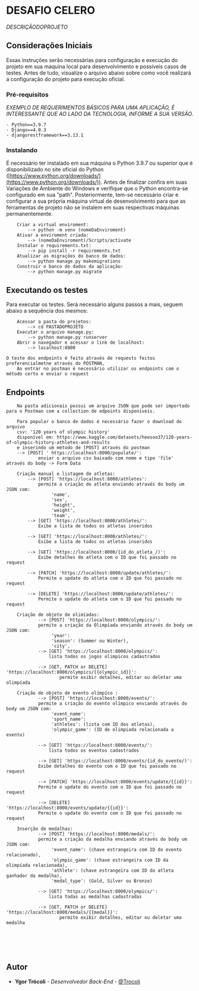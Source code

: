 DESAFIO CELERO
=================
_DESCRIÇÃODOPROJETO_

## [](#considera%C3%A7%C3%B5es-iniciais)Considerações Iniciais

Essas instruções serão necessárias para configuração e execução do projeto em sua maquina local para desenvolvimento e possíveis casos de testes. Antes de tudo, visualize o arquivo abaixo sobre como você realizará a configuração do projeto para execução oficial.

### [](#pr%C3%A9-requisitos)Pré-requisitos

_EXEMPLO DE REQUERIMENTOS BÁSICOS PARA UMA APLICAÇÃO, É INTERESSANTE QUE AO LADO DA TECNOLOGIA, INFORME A SUA VERSÃO._

```
- Python==3.9.7
- Django==4.0.3
- djangorestframework==3.13.1 
```

### [](#instalando)Instalando

É necessário ter instalado em sua máquina o Python 3.9.7 ou superior que é disponibilizado no site oficial do Python ([https://www.python.org/downloads/](https://www.python.org/downloads/)). Antes de finalizar confira em suas Variações de Ambiente do Windows e verifique que o Python encontra-se configurado em sua "path". Posteriormente, tem-se necessário criar e configurar a sua própria máquina virtual de desenvolvimento para que as ferramentas de projeto não se instalem em suas respectivas máquinas permanentemente.

```
	Criar a virtual enviroment:
		--> python -m venv (nomeDaEnviroment)
	Ativar a enviroment criada:
		--> (nomeDaEnviroment)/Scripts/activate
	Instalar o requirements.txt:
	    --> pip install -r requirements.txt
	Atualizar as migrações do banco de dados:
	    --> python manage.py makemigrations
	Construir o banco de dados da aplicação:
	    --> python manage.py migrate
```

## [](#executando-os-testes)Executando os testes

Para executar os testes. Será necessário alguns passos a mais, seguem abaixo a sequência dos mesmos:

```
	Acessar a pasta do projetos:
		--> cd PASTADOPROJETO
	Executar o arquivo manage.py:
		--> python manage.py runserver
	Abrir o navegador e acessar o link de localhost:
		--> localhost:8000
```
	O teste dos endpoints é feito através de requests feitos preferencialmetne através do POSTMAN,
		Ao entrar no postman é necessário utilizar os endpoints com o método certo e enviar o request

## [](#utilizando-app)Endpoints

```
    Na pasta adicionais possui um arquivo JSON que pode ser importado para o Postman com a collection de edpoints disponíveis.

	Para popular o banco de dados é necessário fazer o download do arquivo 
    csv: '120 years of olympic history' 
    disponível em: https://www.kaggle.com/datasets/heesoo37/120-years-of-olympic-history-athletes-and-results
    e inserindo um método de [POST] através do postman 
    --> [POST] ' https://localhost:8000/populate/':
            enviar o arquivo csv baixado com nome e tipo 'file' através do body -> Form Data

	Criação manual e listagem de atletas:
		--> [POST] 'https://localhost:8000/athletes':
			permite a criação do atleta enviando através do body um JSON com:
				 'name',
				 'sex',
				 'height',
				 'weight',
				 'team',
		--> [GET] 'https://localhost:8000/athletes/':
			Exibe a lista de todos os atletas inseridos 
		
		--> [GET] 'https://localhost:8000/athletes/':
			Exibe a lista de todos os atletas inseridos 

		--> [GET] 'https://localhost:8000/{id_do_atleta_/)':
			Exibe detalhes de atleta com o ID que foi passado no request

		--> [PATCH] 'https://localhost:8000/update/athletes/':
			Permite o update do atleta com o ID que foi passado no request

		--> [DELETE] 'https://localhost:8000/update/athletes/':
			Permite o update do atleta com o ID que foi passado no request
        
    Criação de objeto de olimíadas:
    		--> [POST] 'https://localhost:8000/olympics/':
			permite a criação da Olimpíada enviando através do body um JSON com:
				 'year':
				 'season': (Summer ou Winter),
				 'city',
            --> [GET] 'https://localhost:8000/olympics/':
                lista todos os jogos olimpicos cadastrados
            
            --> [GET, PATCH or DELETE]  'https://localhost:8000/olympics/{{olympic_id}}':
                    permite exibir detalhes, editar ou deletar uma olimpíada 

    Criação de objeto de evento olímpíco :
    		--> [POST] 'https://localhost:8000/events/':
			permite a criação do evento olímpico enviando através do body um JSON com:
				 'event_name':
				 'sport_name': 
				 'athletes': (lista com ID dos atletas),
                 'olympic_game': (ID de olimpiada relacionada a evento)

            --> [GET] 'https://localhost:8000/events/':
                lista todos os eventos cadastrados
            
    		--> [GET] 'https://localhost:8000/events/{id_do_evento/)':
			Exibe detalhes do evento com o ID que foi passado no request

		    --> [PATCH] 'https://localhost:8000/events/update/{{id}}':
			Permite o update do evento com o ID que foi passado no request

		    --> [DELETE] 'https://localhost:8000/events/update/{{id}}':
			Permite o update do evento com o ID que foi passado no request

    Inserção de medalhas:
    		--> [POST] 'https://localhost:8000/medals/':
			permite a criação da medalha enviando através do body um JSON com:
				 'event_name': (chave estrangeira com ID do evento relacionado),
				 'olympic_game': (chave estrangeira com ID da olimpíada relacionada),
				 'athlete': (chave estrangeira com ID do atleta ganhador da medalha),
                 'medal_type': (Gold, Silver ou Bronze)

            --> [GET] 'https://localhost:8000/olympics/':
                lista todas as medalhas cadastradas
            
            --> [GET, PATCH or DELETE]  'https://localhost:8000/medals/{{medal}}':
                    permite exibir detalhes, editar ou deletar uma medalha 
            





```

## [](#autor)Autor

-   **Ygor Trócoli** - _Desenvolvedor Back-End_ - [@Trocoli](https://github.com/Trocoli)
